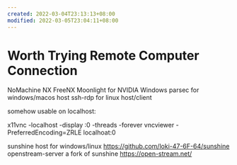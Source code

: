 ```yaml
---
created: 2022-03-04T23:13:13+08:00
modified: 2022-03-05T23:04:11+08:00
---
```


# Worth Trying Remote Computer Connection

NoMachine NX
FreeNX
Moonlight for NVIDIA Windows
parsec for windows/macos host
ssh-rdp for linux host/client

somehow usable on localhost:

x11vnc -localhost -display :0 -threads -forever
vncviewer -PreferredEncoding=ZRLE localhoat:0

sunshine host for windows/linux
https://github.com/loki-47-6F-64/sunshine
openstream-server a fork of sunshine
https://open-stream.net/
